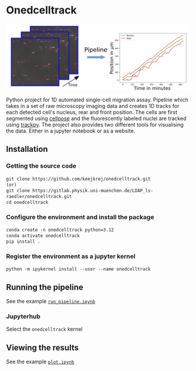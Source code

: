 # Onedcelltrack

<img src="./pipeline_summary.png" width="800">

Python project for 1D automated single-cell migration assay. Pipeline which takes in a set of raw microscopy imaging data and creates 1D tracks for each detected cell's nucleus, rear and front position. The cells are first segmented using [cellpose](https://github.com/MouseLand/cellpose) and the fluorescently labeled nuclei are tracked using [trackpy](https://github.com/soft-matter/trackpy). The project also provides two different tools for visualising the data. Either in a jupyter notebook or as a website.

## Installation

### Getting the source code
```
git clone https://github.com/keejkrej/onedcelltrack.git
(or)
git clone https://gitlab.physik.uni-muenchen.de/LDAP_ls-raedler/onedcelltrack.git
cd onedcelltrack
```

### Configure the environment and install the package
```
conda create -n onedcelltrack python=3.12
conda activate onedcelltrack
pip install .
```

### Register the environment as a jupyter kernel
```
python -m ipykernel install --user --name onedcelltrack
```

## Running the pipeline
See the example [`run_pipeline.ipynb`](examples/run_pipeline.ipynb)

### Jupyterhub
Select the `onedcelltrack` kernel

## Viewing the results
See the example [`plot.ipynb`](examples/plot.ipynb)









